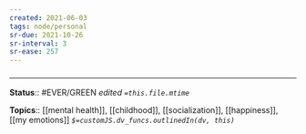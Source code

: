 ```yaml
---
created: 2021-06-03
tags: node/personal
sr-due: 2021-10-26
sr-interval: 3
sr-ease: 257
---
```



### <hr class="footnote"/>

**Status**:: #EVER/GREEN 
*edited `=this.file.mtime`*

**Topics**:: [[mental health]], [[childhood]], [[socialization]], [[happiness]], [[my emotions]]
*`$=customJS.dv_funcs.outlinedIn(dv, this)`*



